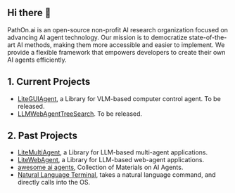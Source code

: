 ## Hi there 👋
PathOn.ai is an open-source non-profit AI research organization focused on advancing AI agent technology. Our mission is to democratize state-of-the-art AI methods, making them more accessible and easier to implement. We provide a flexible framework that empowers developers to create their own AI agents efficiently.

## 1. Current Projects
- [LiteGUIAgent](https://github.com/PathOnAI/LiteGUIAgent), a Library for VLM-based computer control agent. To be released.
- [LLMWebAgentTreeSearch](https://github.com/PathOnAI/LLMWebAgentTreeSearch). To be released.

## 2. Past Projects
- [LiteMultiAgent](https://github.com/PathOnAI/LiteMultiAgent), a Library for LLM-based multi-agent applications.
- [LiteWebAgent](https://github.com/PathOnAI/LiteWebAgent), a Library for LLM-based web-agent applications. 
- [awesome ai agents](https://github.com/PathOnAI/awesome-ai-agents), Collection of Materials on AI Agents.
- [Natural Language Terminal](https://github.com/PathOnAI/NaturalLanguageTerminal), takes a natural language command, and directly calls into the OS.

